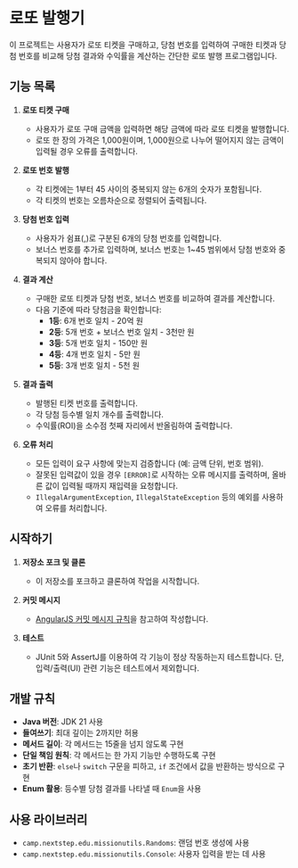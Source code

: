 
# 로또 발행기

이 프로젝트는 사용자가 로또 티켓을 구매하고, 당첨 번호를 입력하여 구매한 티켓과 당첨 번호를 비교해 당첨 결과와 수익률을 계산하는 간단한 로또 발행 프로그램입니다.

## 기능 목록

1. **로또 티켓 구매**  
   - 사용자가 로또 구매 금액을 입력하면 해당 금액에 따라 로또 티켓을 발행합니다.
   - 로또 한 장의 가격은 1,000원이며, 1,000원으로 나누어 떨어지지 않는 금액이 입력될 경우 오류를 출력합니다.

2. **로또 번호 발행**  
   - 각 티켓에는 1부터 45 사이의 중복되지 않는 6개의 숫자가 포함됩니다.
   - 각 티켓의 번호는 오름차순으로 정렬되어 출력됩니다.

3. **당첨 번호 입력**  
   - 사용자가 쉼표(,)로 구분된 6개의 당첨 번호를 입력합니다.
   - 보너스 번호를 추가로 입력하며, 보너스 번호는 1~45 범위에서 당첨 번호와 중복되지 않아야 합니다.

4. **결과 계산**  
   - 구매한 로또 티켓과 당첨 번호, 보너스 번호를 비교하여 결과를 계산합니다.
   - 다음 기준에 따라 당첨금을 확인합니다:
     - **1등**: 6개 번호 일치 - 20억 원
     - **2등**: 5개 번호 + 보너스 번호 일치 - 3천만 원
     - **3등**: 5개 번호 일치 - 150만 원
     - **4등**: 4개 번호 일치 - 5만 원
     - **5등**: 3개 번호 일치 - 5천 원

5. **결과 출력**  
   - 발행된 티켓 번호를 출력합니다.
   - 각 당첨 등수별 일치 개수를 출력합니다.
   - 수익률(ROI)을 소수점 첫째 자리에서 반올림하여 출력합니다.

6. **오류 처리**  
   - 모든 입력이 요구 사항에 맞는지 검증합니다 (예: 금액 단위, 번호 범위).
   - 잘못된 입력값이 있을 경우 `[ERROR]`로 시작하는 오류 메시지를 출력하며, 올바른 값이 입력될 때까지 재입력을 요청합니다.
   - `IllegalArgumentException`, `IllegalStateException` 등의 예외를 사용하여 오류를 처리합니다.

## 시작하기

1. **저장소 포크 및 클론**  
   - 이 저장소를 포크하고 클론하여 작업을 시작합니다.

2. **커밋 메시지**  
   - [AngularJS 커밋 메시지 규칙](https://github.com/angular/angular/blob/main/CONTRIBUTING.md#-commit-message-format)을 참고하여 작성합니다.

3. **테스트**  
   - JUnit 5와 AssertJ를 이용하여 각 기능이 정상 작동하는지 테스트합니다. 단, 입력/출력(UI) 관련 기능은 테스트에서 제외합니다.

## 개발 규칙

- **Java 버전**: JDK 21 사용
- **들여쓰기**: 최대 깊이는 2까지만 허용
- **메서드 길이**: 각 메서드는 15줄을 넘지 않도록 구현
- **단일 책임 원칙**: 각 메서드는 한 가지 기능만 수행하도록 구현
- **초기 반환**: `else`나 `switch` 구문을 피하고, `if` 조건에서 값을 반환하는 방식으로 구현
- **Enum 활용**: 등수별 당첨 결과를 나타낼 때 `Enum`을 사용

## 사용 라이브러리

- `camp.nextstep.edu.missionutils.Randoms`: 랜덤 번호 생성에 사용
- `camp.nextstep.edu.missionutils.Console`: 사용자 입력을 받는 데 사용

